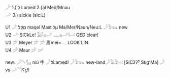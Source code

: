𓌳 1.) ל Lamed 2.)al Med/Mnau   
𓌴 3.) sickle (sic:L)  
  
U1	𓌳 מַקֵּל maqel Mast לµ Ma/Mer/Naun/Neu:L 𓌳𓅱𓃬 new  
U2	𓌴 SICkLe!  𓄿𓋴𓐍𓌴 𓊃𓐍𓌴𓂡 QED clear!    
U3  𓌵 Meyer  𓌵  𓌵  眉méi=𓂃    LOOK LIN  
U4  𓌶 Maur  𓌶    𓌷  
  
new: 𓌳𓌈𓃲 niú 牛 𓌳לLamed! 𓌳𓅱𓃬  new-land𓌳𓄿𓅱𓏏! [SICʡʔˀ Stig'Ma] 𓌳 vs 𓌴𓆓Ⲋϛ!!